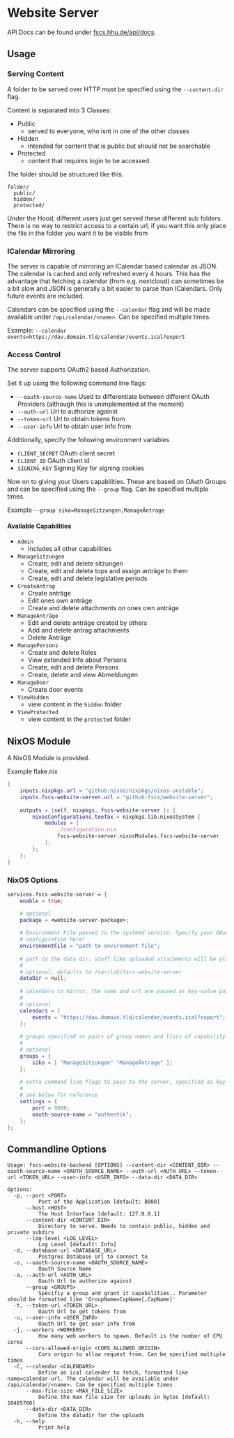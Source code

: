 # Website Server

API Docs can be found under [fscs.hhu.de/api/docs](https://fscs.hhu.de/api/docs).

## Usage

### Serving Content

A folder to be served over HTTP must be specified using the `--content-dir` flag.

Content is separated into 3 Classes:
- Public 
    - served to everyone, who isnt in one of the other classes
- Hidden
    - intended for content that is public but should not be searchable
- Protected
    - content that requires login to be accessed

The folder should be structured like this.
```
folder/
  public/
  hidden/
  protected/
```

Under the Hood, different users just get served these different sub folders. There is no way to restrict access to a certain url, if you want this only place the file
in the folder you want it to be visible from

### ICalendar Mirroring

The server is capable of mirroring an ICalendar based calendar as JSON. The calendar is cached and only refreshed every 4 hours. This has the advantage that fetching a calendar (from e.g. nextcloud) can sometimes be a bit slow and JSON is generally a bit easier to parse than ICalendars. Only future events are included.

Calendars can be specified using the `--calendar` flag and will be made available under `/api/calendar/<name>`. Can be specified multiple times.

Example: `--calendar events=https://dav.domain.tld/calendar/events.ical?export`

### Access Control

The server supports OAuth2 based Authorization. 

Set it up using the following command line flags:

- `--oauth-source-name` Used to differentiate between different OAuth Providers (although this is unimplemented at the moment)
- `--auth-url` Url to authorize against
- `--token-url` Url to obtain tokens from
- `--user-info` Url to obtain user info from

Additionally, specify the following environment variables
- `CLIENT_SECRET` OAuth client secret
- `CLIENT_ID` OAuth client id
- `SIGNING_KEY` Signing Key for signing cookies

Now on to giving your Users capabilities. These are based on OAuth Groups and can be specified using the `--group` flag. Can be specified multiple times.

Example `--group siko=ManageSitzungen,ManageÄntrage`

#### Available Capabilities
- `Admin` 
    - Includes all other capabilities
- `ManageSitzungen`
    - Create, edit and delete sitzungen
    - Create, edit and delete tops and assign anträge to them
    - Create, edit and delete legislative periods
- `CreateAntrag`
    - Create anträge
    - Edit ones own anträge
    - Create and delete attachments on ones own anträge
- `ManageAnträge`
    - Edit and delete anträge created by others
    - Add and delete antrag attachments
    - Delete Anträge
- `ManagePersons`
    - Create and delete Roles
    - View extended Info about Persons
    - Create, edit and delete Persons
    - Create, delete and view Abmeldungen
- `ManageDoor`
    - Create door events
- `ViewHidden`
    - view content in the `hidden` folder
- `ViewProtected`
    - view content in the `protected` folder


## NixOS Module

A NixOS Module is provided.

Example flake.nix

```nix
{
    inputs.nixpkgs.url = "github:nixos/nixpkgs/nixos-unstable";
    inputs.fscs-website-server.url = "github:fscs/website-server";
    
    outputs = {self, nixpkgs, fscs-website-server }: {
        nixosConfigurations.teefax = nixpkgs.lib.nixosSystem {
            modules = [
                ./configuration.nix
                fscs-website-server.nixosModules.fscs-website-server
            ];
        };
    };
}
```

### NixOS Options
```nix
services.fscs-website-server = {
    enable = true;

    # optional
    package = <website-server-package>;
    
    # Environment File passed to the systemd service. Specify your OAuth
    # configuration here!
    environmentFile = "path to environment file";
    
    # path to the data dir. stuff like uploaded attachments will be placed here.
    # 
    # optional, defaults to /var/lib/fscs-website-server
    dataDir = null;
    
    # calendars to mirror, the name and url are passed as key-value pairs
    #
    # optional
    calendars = {
        events = "https://dav.domain.tld/calendar/events.ical?export";
    };
    
    # groups specified as pairs of group names and lists of capability names
    # 
    # optional
    groups = {
        siko = [ "ManageSitzungen" "ManageÄntrage" ];
    };
    
    # extra command line flags to pass to the server, specified as key-value pairs
    # 
    # see below for reference
    settings = {
        port = 9000;
        oauth-source-name = "authentik";
    };
};
```

## Commandline Options

```
Usage: fscs-website-backend [OPTIONS] --content-dir <CONTENT_DIR> --oauth-source-name <OAUTH_SOURCE_NAME> --auth-url <AUTH_URL> --token-url <TOKEN_URL> --user-info <USER_INFO> --data-dir <DATA_DIR>

Options:
  -p, --port <PORT>
          Port of the Application [default: 8080]
      --host <HOST>
          The Host Interface [default: 127.0.0.1]
      --content-dir <CONTENT_DIR>
          Directory to serve. Needs to contain public, hidden and private subdirs
      --log-level <LOG_LEVEL>
          Log Level [default: Info]
  -d, --database-url <DATABASE_URL>
          Postgres Database Url to connect to
  -o, --oauth-source-name <OAUTH_SOURCE_NAME>
          Oauth Source Name
  -a, --auth-url <AUTH_URL>
          Oauth Url to authorize against
      --group <GROUPS>
          Specifiy a group and grant it capabilities.. Parameter should be formatted like 'GroupName=CapName[,CapName]'
  -t, --token-url <TOKEN_URL>
          Oauth Url to get tokens from
  -u, --user-info <USER_INFO>
          Oauth Url to get user info from
  -j, --workers <WORKERS>
          How many web workers to spawn. Default is the number of CPU cores
      --cors-allowed-origin <CORS_ALLOWED_ORIGIN>
          Cors origin to allow request from. Can be specified multiple times
  -C, --calendar <CALENDARS>
          Define an ical calender to fetch, formatted like name=calendar-url. The calendar will be available under /api/calendar/<name>. Can be specified multiple times
      --max-file-size <MAX_FILE_SIZE>
          Define the max file size for uploads in bytes [default: 10485760]
      --data-dir <DATA_DIR>
          Define the datadir for the uploads
  -h, --help
          Print help
```


